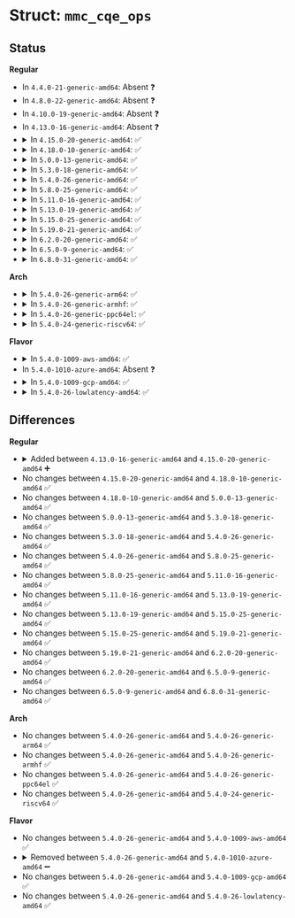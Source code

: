 # Struct: <code>mmc_cqe_ops</code>

## Status
<b>Regular</b>
<ul>
<li>
In <code>4.4.0-21-generic-amd64</code>: Absent ❓
</li>
<li>
In <code>4.8.0-22-generic-amd64</code>: Absent ❓
</li>
<li>
In <code>4.10.0-19-generic-amd64</code>: Absent ❓
</li>
<li>
In <code>4.13.0-16-generic-amd64</code>: Absent ❓
</li>
<li>
<details>
<summary>In <code>4.15.0-20-generic-amd64</code>: ✅</summary>

```c
struct mmc_cqe_ops {
    int (*)(struct mmc_host *, struct mmc_card *) cqe_enable;
    void (*)(struct mmc_host *) cqe_disable;
    int (*)(struct mmc_host *, struct mmc_request *) cqe_request;
    void (*)(struct mmc_host *, struct mmc_request *) cqe_post_req;
    void (*)(struct mmc_host *) cqe_off;
    int (*)(struct mmc_host *) cqe_wait_for_idle;
    bool (*)(struct mmc_host *, struct mmc_request *, bool *) cqe_timeout;
    void (*)(struct mmc_host *) cqe_recovery_start;
    void (*)(struct mmc_host *) cqe_recovery_finish;
}
```
</details>
</li>
<li>
<details>
<summary>In <code>4.18.0-10-generic-amd64</code>: ✅</summary>

```c
struct mmc_cqe_ops {
    int (*)(struct mmc_host *, struct mmc_card *) cqe_enable;
    void (*)(struct mmc_host *) cqe_disable;
    int (*)(struct mmc_host *, struct mmc_request *) cqe_request;
    void (*)(struct mmc_host *, struct mmc_request *) cqe_post_req;
    void (*)(struct mmc_host *) cqe_off;
    int (*)(struct mmc_host *) cqe_wait_for_idle;
    bool (*)(struct mmc_host *, struct mmc_request *, bool *) cqe_timeout;
    void (*)(struct mmc_host *) cqe_recovery_start;
    void (*)(struct mmc_host *) cqe_recovery_finish;
}
```
</details>
</li>
<li>
<details>
<summary>In <code>5.0.0-13-generic-amd64</code>: ✅</summary>

```c
struct mmc_cqe_ops {
    int (*)(struct mmc_host *, struct mmc_card *) cqe_enable;
    void (*)(struct mmc_host *) cqe_disable;
    int (*)(struct mmc_host *, struct mmc_request *) cqe_request;
    void (*)(struct mmc_host *, struct mmc_request *) cqe_post_req;
    void (*)(struct mmc_host *) cqe_off;
    int (*)(struct mmc_host *) cqe_wait_for_idle;
    bool (*)(struct mmc_host *, struct mmc_request *, bool *) cqe_timeout;
    void (*)(struct mmc_host *) cqe_recovery_start;
    void (*)(struct mmc_host *) cqe_recovery_finish;
}
```
</details>
</li>
<li>
<details>
<summary>In <code>5.3.0-18-generic-amd64</code>: ✅</summary>

```c
struct mmc_cqe_ops {
    int (*)(struct mmc_host *, struct mmc_card *) cqe_enable;
    void (*)(struct mmc_host *) cqe_disable;
    int (*)(struct mmc_host *, struct mmc_request *) cqe_request;
    void (*)(struct mmc_host *, struct mmc_request *) cqe_post_req;
    void (*)(struct mmc_host *) cqe_off;
    int (*)(struct mmc_host *) cqe_wait_for_idle;
    bool (*)(struct mmc_host *, struct mmc_request *, bool *) cqe_timeout;
    void (*)(struct mmc_host *) cqe_recovery_start;
    void (*)(struct mmc_host *) cqe_recovery_finish;
}
```
</details>
</li>
<li>
<details>
<summary>In <code>5.4.0-26-generic-amd64</code>: ✅</summary>

```c
struct mmc_cqe_ops {
    int (*)(struct mmc_host *, struct mmc_card *) cqe_enable;
    void (*)(struct mmc_host *) cqe_disable;
    int (*)(struct mmc_host *, struct mmc_request *) cqe_request;
    void (*)(struct mmc_host *, struct mmc_request *) cqe_post_req;
    void (*)(struct mmc_host *) cqe_off;
    int (*)(struct mmc_host *) cqe_wait_for_idle;
    bool (*)(struct mmc_host *, struct mmc_request *, bool *) cqe_timeout;
    void (*)(struct mmc_host *) cqe_recovery_start;
    void (*)(struct mmc_host *) cqe_recovery_finish;
}
```
</details>
</li>
<li>
<details>
<summary>In <code>5.8.0-25-generic-amd64</code>: ✅</summary>

```c
struct mmc_cqe_ops {
    int (*)(struct mmc_host *, struct mmc_card *) cqe_enable;
    void (*)(struct mmc_host *) cqe_disable;
    int (*)(struct mmc_host *, struct mmc_request *) cqe_request;
    void (*)(struct mmc_host *, struct mmc_request *) cqe_post_req;
    void (*)(struct mmc_host *) cqe_off;
    int (*)(struct mmc_host *) cqe_wait_for_idle;
    bool (*)(struct mmc_host *, struct mmc_request *, bool *) cqe_timeout;
    void (*)(struct mmc_host *) cqe_recovery_start;
    void (*)(struct mmc_host *) cqe_recovery_finish;
}
```
</details>
</li>
<li>
<details>
<summary>In <code>5.11.0-16-generic-amd64</code>: ✅</summary>

```c
struct mmc_cqe_ops {
    int (*)(struct mmc_host *, struct mmc_card *) cqe_enable;
    void (*)(struct mmc_host *) cqe_disable;
    int (*)(struct mmc_host *, struct mmc_request *) cqe_request;
    void (*)(struct mmc_host *, struct mmc_request *) cqe_post_req;
    void (*)(struct mmc_host *) cqe_off;
    int (*)(struct mmc_host *) cqe_wait_for_idle;
    bool (*)(struct mmc_host *, struct mmc_request *, bool *) cqe_timeout;
    void (*)(struct mmc_host *) cqe_recovery_start;
    void (*)(struct mmc_host *) cqe_recovery_finish;
}
```
</details>
</li>
<li>
<details>
<summary>In <code>5.13.0-19-generic-amd64</code>: ✅</summary>

```c
struct mmc_cqe_ops {
    int (*)(struct mmc_host *, struct mmc_card *) cqe_enable;
    void (*)(struct mmc_host *) cqe_disable;
    int (*)(struct mmc_host *, struct mmc_request *) cqe_request;
    void (*)(struct mmc_host *, struct mmc_request *) cqe_post_req;
    void (*)(struct mmc_host *) cqe_off;
    int (*)(struct mmc_host *) cqe_wait_for_idle;
    bool (*)(struct mmc_host *, struct mmc_request *, bool *) cqe_timeout;
    void (*)(struct mmc_host *) cqe_recovery_start;
    void (*)(struct mmc_host *) cqe_recovery_finish;
}
```
</details>
</li>
<li>
<details>
<summary>In <code>5.15.0-25-generic-amd64</code>: ✅</summary>

```c
struct mmc_cqe_ops {
    int (*)(struct mmc_host *, struct mmc_card *) cqe_enable;
    void (*)(struct mmc_host *) cqe_disable;
    int (*)(struct mmc_host *, struct mmc_request *) cqe_request;
    void (*)(struct mmc_host *, struct mmc_request *) cqe_post_req;
    void (*)(struct mmc_host *) cqe_off;
    int (*)(struct mmc_host *) cqe_wait_for_idle;
    bool (*)(struct mmc_host *, struct mmc_request *, bool *) cqe_timeout;
    void (*)(struct mmc_host *) cqe_recovery_start;
    void (*)(struct mmc_host *) cqe_recovery_finish;
}
```
</details>
</li>
<li>
<details>
<summary>In <code>5.19.0-21-generic-amd64</code>: ✅</summary>

```c
struct mmc_cqe_ops {
    int (*)(struct mmc_host *, struct mmc_card *) cqe_enable;
    void (*)(struct mmc_host *) cqe_disable;
    int (*)(struct mmc_host *, struct mmc_request *) cqe_request;
    void (*)(struct mmc_host *, struct mmc_request *) cqe_post_req;
    void (*)(struct mmc_host *) cqe_off;
    int (*)(struct mmc_host *) cqe_wait_for_idle;
    bool (*)(struct mmc_host *, struct mmc_request *, bool *) cqe_timeout;
    void (*)(struct mmc_host *) cqe_recovery_start;
    void (*)(struct mmc_host *) cqe_recovery_finish;
}
```
</details>
</li>
<li>
<details>
<summary>In <code>6.2.0-20-generic-amd64</code>: ✅</summary>

```c
struct mmc_cqe_ops {
    int (*)(struct mmc_host *, struct mmc_card *) cqe_enable;
    void (*)(struct mmc_host *) cqe_disable;
    int (*)(struct mmc_host *, struct mmc_request *) cqe_request;
    void (*)(struct mmc_host *, struct mmc_request *) cqe_post_req;
    void (*)(struct mmc_host *) cqe_off;
    int (*)(struct mmc_host *) cqe_wait_for_idle;
    bool (*)(struct mmc_host *, struct mmc_request *, bool *) cqe_timeout;
    void (*)(struct mmc_host *) cqe_recovery_start;
    void (*)(struct mmc_host *) cqe_recovery_finish;
}
```
</details>
</li>
<li>
<details>
<summary>In <code>6.5.0-9-generic-amd64</code>: ✅</summary>

```c
struct mmc_cqe_ops {
    int (*)(struct mmc_host *, struct mmc_card *) cqe_enable;
    void (*)(struct mmc_host *) cqe_disable;
    int (*)(struct mmc_host *, struct mmc_request *) cqe_request;
    void (*)(struct mmc_host *, struct mmc_request *) cqe_post_req;
    void (*)(struct mmc_host *) cqe_off;
    int (*)(struct mmc_host *) cqe_wait_for_idle;
    bool (*)(struct mmc_host *, struct mmc_request *, bool *) cqe_timeout;
    void (*)(struct mmc_host *) cqe_recovery_start;
    void (*)(struct mmc_host *) cqe_recovery_finish;
}
```
</details>
</li>
<li>
<details>
<summary>In <code>6.8.0-31-generic-amd64</code>: ✅</summary>

```c
struct mmc_cqe_ops {
    int (*)(struct mmc_host *, struct mmc_card *) cqe_enable;
    void (*)(struct mmc_host *) cqe_disable;
    int (*)(struct mmc_host *, struct mmc_request *) cqe_request;
    void (*)(struct mmc_host *, struct mmc_request *) cqe_post_req;
    void (*)(struct mmc_host *) cqe_off;
    int (*)(struct mmc_host *) cqe_wait_for_idle;
    bool (*)(struct mmc_host *, struct mmc_request *, bool *) cqe_timeout;
    void (*)(struct mmc_host *) cqe_recovery_start;
    void (*)(struct mmc_host *) cqe_recovery_finish;
}
```
</details>
</li>
</ul>
<b>Arch</b>
<ul>
<li>
<details>
<summary>In <code>5.4.0-26-generic-arm64</code>: ✅</summary>

```c
struct mmc_cqe_ops {
    int (*)(struct mmc_host *, struct mmc_card *) cqe_enable;
    void (*)(struct mmc_host *) cqe_disable;
    int (*)(struct mmc_host *, struct mmc_request *) cqe_request;
    void (*)(struct mmc_host *, struct mmc_request *) cqe_post_req;
    void (*)(struct mmc_host *) cqe_off;
    int (*)(struct mmc_host *) cqe_wait_for_idle;
    bool (*)(struct mmc_host *, struct mmc_request *, bool *) cqe_timeout;
    void (*)(struct mmc_host *) cqe_recovery_start;
    void (*)(struct mmc_host *) cqe_recovery_finish;
}
```
</details>
</li>
<li>
<details>
<summary>In <code>5.4.0-26-generic-armhf</code>: ✅</summary>

```c
struct mmc_cqe_ops {
    int (*)(struct mmc_host *, struct mmc_card *) cqe_enable;
    void (*)(struct mmc_host *) cqe_disable;
    int (*)(struct mmc_host *, struct mmc_request *) cqe_request;
    void (*)(struct mmc_host *, struct mmc_request *) cqe_post_req;
    void (*)(struct mmc_host *) cqe_off;
    int (*)(struct mmc_host *) cqe_wait_for_idle;
    bool (*)(struct mmc_host *, struct mmc_request *, bool *) cqe_timeout;
    void (*)(struct mmc_host *) cqe_recovery_start;
    void (*)(struct mmc_host *) cqe_recovery_finish;
}
```
</details>
</li>
<li>
<details>
<summary>In <code>5.4.0-26-generic-ppc64el</code>: ✅</summary>

```c
struct mmc_cqe_ops {
    int (*)(struct mmc_host *, struct mmc_card *) cqe_enable;
    void (*)(struct mmc_host *) cqe_disable;
    int (*)(struct mmc_host *, struct mmc_request *) cqe_request;
    void (*)(struct mmc_host *, struct mmc_request *) cqe_post_req;
    void (*)(struct mmc_host *) cqe_off;
    int (*)(struct mmc_host *) cqe_wait_for_idle;
    bool (*)(struct mmc_host *, struct mmc_request *, bool *) cqe_timeout;
    void (*)(struct mmc_host *) cqe_recovery_start;
    void (*)(struct mmc_host *) cqe_recovery_finish;
}
```
</details>
</li>
<li>
<details>
<summary>In <code>5.4.0-24-generic-riscv64</code>: ✅</summary>

```c
struct mmc_cqe_ops {
    int (*)(struct mmc_host *, struct mmc_card *) cqe_enable;
    void (*)(struct mmc_host *) cqe_disable;
    int (*)(struct mmc_host *, struct mmc_request *) cqe_request;
    void (*)(struct mmc_host *, struct mmc_request *) cqe_post_req;
    void (*)(struct mmc_host *) cqe_off;
    int (*)(struct mmc_host *) cqe_wait_for_idle;
    bool (*)(struct mmc_host *, struct mmc_request *, bool *) cqe_timeout;
    void (*)(struct mmc_host *) cqe_recovery_start;
    void (*)(struct mmc_host *) cqe_recovery_finish;
}
```
</details>
</li>
</ul>
<b>Flavor</b>
<ul>
<li>
<details>
<summary>In <code>5.4.0-1009-aws-amd64</code>: ✅</summary>

```c
struct mmc_cqe_ops {
    int (*)(struct mmc_host *, struct mmc_card *) cqe_enable;
    void (*)(struct mmc_host *) cqe_disable;
    int (*)(struct mmc_host *, struct mmc_request *) cqe_request;
    void (*)(struct mmc_host *, struct mmc_request *) cqe_post_req;
    void (*)(struct mmc_host *) cqe_off;
    int (*)(struct mmc_host *) cqe_wait_for_idle;
    bool (*)(struct mmc_host *, struct mmc_request *, bool *) cqe_timeout;
    void (*)(struct mmc_host *) cqe_recovery_start;
    void (*)(struct mmc_host *) cqe_recovery_finish;
}
```
</details>
</li>
<li>
In <code>5.4.0-1010-azure-amd64</code>: Absent ❓
</li>
<li>
<details>
<summary>In <code>5.4.0-1009-gcp-amd64</code>: ✅</summary>

```c
struct mmc_cqe_ops {
    int (*)(struct mmc_host *, struct mmc_card *) cqe_enable;
    void (*)(struct mmc_host *) cqe_disable;
    int (*)(struct mmc_host *, struct mmc_request *) cqe_request;
    void (*)(struct mmc_host *, struct mmc_request *) cqe_post_req;
    void (*)(struct mmc_host *) cqe_off;
    int (*)(struct mmc_host *) cqe_wait_for_idle;
    bool (*)(struct mmc_host *, struct mmc_request *, bool *) cqe_timeout;
    void (*)(struct mmc_host *) cqe_recovery_start;
    void (*)(struct mmc_host *) cqe_recovery_finish;
}
```
</details>
</li>
<li>
<details>
<summary>In <code>5.4.0-26-lowlatency-amd64</code>: ✅</summary>

```c
struct mmc_cqe_ops {
    int (*)(struct mmc_host *, struct mmc_card *) cqe_enable;
    void (*)(struct mmc_host *) cqe_disable;
    int (*)(struct mmc_host *, struct mmc_request *) cqe_request;
    void (*)(struct mmc_host *, struct mmc_request *) cqe_post_req;
    void (*)(struct mmc_host *) cqe_off;
    int (*)(struct mmc_host *) cqe_wait_for_idle;
    bool (*)(struct mmc_host *, struct mmc_request *, bool *) cqe_timeout;
    void (*)(struct mmc_host *) cqe_recovery_start;
    void (*)(struct mmc_host *) cqe_recovery_finish;
}
```
</details>
</li>
</ul>

## Differences
<b>Regular</b>
<ul>
<li>
<details>
<summary>Added between <code>4.13.0-16-generic-amd64</code> and <code>4.15.0-20-generic-amd64</code> ➕</summary>

```c
struct mmc_cqe_ops {
    int (*)(struct mmc_host *, struct mmc_card *) cqe_enable;
    void (*)(struct mmc_host *) cqe_disable;
    int (*)(struct mmc_host *, struct mmc_request *) cqe_request;
    void (*)(struct mmc_host *, struct mmc_request *) cqe_post_req;
    void (*)(struct mmc_host *) cqe_off;
    int (*)(struct mmc_host *) cqe_wait_for_idle;
    bool (*)(struct mmc_host *, struct mmc_request *, bool *) cqe_timeout;
    void (*)(struct mmc_host *) cqe_recovery_start;
    void (*)(struct mmc_host *) cqe_recovery_finish;
}
```
</details>
</li>
<li>
No changes between <code>4.15.0-20-generic-amd64</code> and <code>4.18.0-10-generic-amd64</code> ✅
</li>
<li>
No changes between <code>4.18.0-10-generic-amd64</code> and <code>5.0.0-13-generic-amd64</code> ✅
</li>
<li>
No changes between <code>5.0.0-13-generic-amd64</code> and <code>5.3.0-18-generic-amd64</code> ✅
</li>
<li>
No changes between <code>5.3.0-18-generic-amd64</code> and <code>5.4.0-26-generic-amd64</code> ✅
</li>
<li>
No changes between <code>5.4.0-26-generic-amd64</code> and <code>5.8.0-25-generic-amd64</code> ✅
</li>
<li>
No changes between <code>5.8.0-25-generic-amd64</code> and <code>5.11.0-16-generic-amd64</code> ✅
</li>
<li>
No changes between <code>5.11.0-16-generic-amd64</code> and <code>5.13.0-19-generic-amd64</code> ✅
</li>
<li>
No changes between <code>5.13.0-19-generic-amd64</code> and <code>5.15.0-25-generic-amd64</code> ✅
</li>
<li>
No changes between <code>5.15.0-25-generic-amd64</code> and <code>5.19.0-21-generic-amd64</code> ✅
</li>
<li>
No changes between <code>5.19.0-21-generic-amd64</code> and <code>6.2.0-20-generic-amd64</code> ✅
</li>
<li>
No changes between <code>6.2.0-20-generic-amd64</code> and <code>6.5.0-9-generic-amd64</code> ✅
</li>
<li>
No changes between <code>6.5.0-9-generic-amd64</code> and <code>6.8.0-31-generic-amd64</code> ✅
</li>
</ul>
<b>Arch</b>
<ul>
<li>
No changes between <code>5.4.0-26-generic-amd64</code> and <code>5.4.0-26-generic-arm64</code> ✅
</li>
<li>
No changes between <code>5.4.0-26-generic-amd64</code> and <code>5.4.0-26-generic-armhf</code> ✅
</li>
<li>
No changes between <code>5.4.0-26-generic-amd64</code> and <code>5.4.0-26-generic-ppc64el</code> ✅
</li>
<li>
No changes between <code>5.4.0-26-generic-amd64</code> and <code>5.4.0-24-generic-riscv64</code> ✅
</li>
</ul>
<b>Flavor</b>
<ul>
<li>
No changes between <code>5.4.0-26-generic-amd64</code> and <code>5.4.0-1009-aws-amd64</code> ✅
</li>
<li>
<details>
<summary>Removed between <code>5.4.0-26-generic-amd64</code> and <code>5.4.0-1010-azure-amd64</code> ➖</summary>

```c
struct mmc_cqe_ops {
    int (*)(struct mmc_host *, struct mmc_card *) cqe_enable;
    void (*)(struct mmc_host *) cqe_disable;
    int (*)(struct mmc_host *, struct mmc_request *) cqe_request;
    void (*)(struct mmc_host *, struct mmc_request *) cqe_post_req;
    void (*)(struct mmc_host *) cqe_off;
    int (*)(struct mmc_host *) cqe_wait_for_idle;
    bool (*)(struct mmc_host *, struct mmc_request *, bool *) cqe_timeout;
    void (*)(struct mmc_host *) cqe_recovery_start;
    void (*)(struct mmc_host *) cqe_recovery_finish;
}
```
</details>
</li>
<li>
No changes between <code>5.4.0-26-generic-amd64</code> and <code>5.4.0-1009-gcp-amd64</code> ✅
</li>
<li>
No changes between <code>5.4.0-26-generic-amd64</code> and <code>5.4.0-26-lowlatency-amd64</code> ✅
</li>
</ul>
